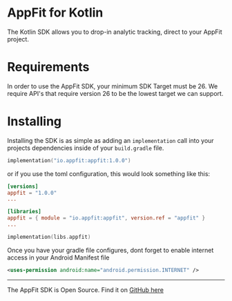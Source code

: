 # AppFit for Kotlin

The Kotlin SDK allows you to drop-in analytic tracking, direct to your AppFit project.

# Requirements

In order to use the AppFit SDK, your minimum SDK Target must be 26. We require API's that require version 26 to be the lowest target we can support.

# Installing

Installing the SDK is as simple as adding an `implementation` call into your projects dependencies inside of your `build.gradle` file.

```kotlin
implementation("io.appfit:appfit:1.0.0")
```

or if you use the toml configuration, this would look something like this:

```toml
[versions]
appfit = "1.0.0"
...

[libraries]
appfit = { module = "io.appfit:appfit", version.ref = "appfit" }
...
```

```kotlin
implementation(libs.appfit)
```

Once you have your gradle file configures, dont forget to enable internet access in your Android Manifest file

```xml
<uses-permission android:name="android.permission.INTERNET" />
```

---

The AppFit SDK is Open Source. Find it on [GitHub here](https://github.com/uptech/appfit-kotlin-sdk)
